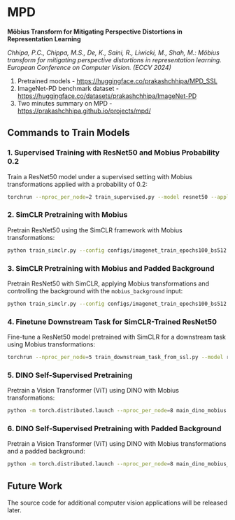 # MPD
**Möbius Transform for Mitigating Perspective Distortions in Representation Learning**

_Chhipa, P.C., Chippa, M.S., De, K., Saini, R., Liwicki, M., Shah, M.: Möbius transform for mitigating perspective distortions in representation learning. European Conference on Computer Vision. (ECCV 2024)_


1. Pretrained models - https://huggingface.co/prakashchhipa/MPD_SSL
2. ImageNet-PD benchmark dataset - https://huggingface.co/datasets/prakashchhipa/ImageNet-PD
3. Two minutes summary on MPD - https://prakashchhipa.github.io/projects/mpd/


## Commands to Train Models

### 1. Supervised Training with ResNet50 and Mobius Probability 0.2
Train a ResNet50 model under a supervised setting with Mobius transformations applied with a probability of 0.2:
```bash
torchrun --nproc_per_node=2 train_supervised.py --model resnet50 --apply-mobius --forward-mobius --mobius-prob 0.2 --name supervised_mpd_rn50
```

### 2. SimCLR Pretraining with Mobius
Pretrain ResNet50 using the SimCLR framework with Mobius transformations:
```bash
python train_simclr.py --config configs/imagenet_train_epochs100_bs512.yaml
```

### 3. SimCLR Pretraining with Mobius and Padded Background
Pretrain ResNet50 with SimCLR, applying Mobius transformations and controlling the background with the `mobius_background` input:
```bash
python train_simclr.py --config configs/imagenet_train_epochs100_bs512.yaml
```

### 4. Finetune Downstream Task for SimCLR-Trained ResNet50
Fine-tune a ResNet50 model pretrained with SimCLR for a downstream task using Mobius transformations:
```bash
torchrun --nproc_per_node=5 train_downstream_task_from_ssl.py --model resnet50 --apply-mobius --apply-BGI --name downstream_simclr_rn50 --forward-mobius --mobius-prob 0.2 --ssl-checkpoint <checkpoint URL>
```

### 5. DINO Self-Supervised Pretraining
Pretrain a Vision Transformer (ViT) using DINO with Mobius transformations:
```bash
python -m torch.distributed.launch --nproc_per_node=8 main_dino_mobius.py --mobius_prob 0.8 --arch vit_small --data_path /path/to/imagenet/train --output_dir /path/to/saving_dir
```

### 6. DINO Self-Supervised Pretraining with Padded Background
Pretrain a Vision Transformer (ViT) using DINO with Mobius transformations and a padded background:
```bash
python -m torch.distributed.launch --nproc_per_node=8 main_dino_mobius_bgi.py --mobius_prob 0.8 --arch vit_small --data_path /path/to/imagenet/train --output_dir /path/to/saving_dir
```

## Future Work
The source code for additional computer vision applications will be released later.





